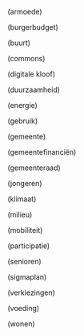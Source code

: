 (armoede)

(burgerbudget)

(buurt)

(commons)

(digitale kloof)

(duurzaamheid)

(energie)

(gebruik)

(gemeente)

(gemeentefinanciën)

(gemeenteraad)

(jongeren)

(klimaat)

(milieu)

(mobiliteit)

(participatie)

(senioren)

(sigmaplan)

(verkiezingen)

(voeding)

(wonen)




